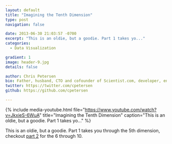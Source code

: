 ```yaml
---
layout: default
title: "Imagining the Tenth Dimension"
type: post
navigation: false

date: 2013-06-30 21:03:57 -0700
excerpt: "This is an oldie, but a goodie. Part 1 takes yo..."
categories:
  - Data Visualization

gradient: 1
image: header-9.jpg
details: false

author: Chris Petersen
bio: Father, husband, CTO and cofounder of Scientist.com, developer, entrepreneur and technologist.
twitter: https://twitter.com/cpetersen
github: https://github.com/cpetersen

---
```


{% include media-youtube.html file="https://www.youtube.com/watch?v=JkxieS-6WuA" title="Imagining the Tenth Dimension" caption="This is an oldie, but a goodie. Part 1 takes yo..." %}

 This is an oldie, but a goodie. Part 1 takes you through the 5th dimension, checkout   [part 2](https://www.youtube.com/watch?v=ySBaYMESb8o)   for the 6 through 10. 

 
